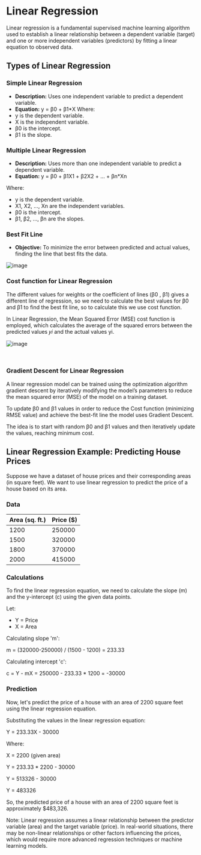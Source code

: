 # Linear Regression

Linear regression is a fundamental supervised machine learning algorithm used to establish a linear relationship between a dependent variable (target) and one or more independent variables (predictors) by fitting a linear equation to observed data.



## Types of Linear Regression

### Simple Linear Regression

- **Description:** Uses one independent variable to predict a dependent variable.
- **Equation:** y = β0 + β1*X
Where:
- y is the dependent variable.
- X is the independent variable.
- β0 is the intercept.
- β1 is the slope.

### Multiple Linear Regression

- **Description:** Uses more than one independent variable to predict a dependent variable.
- **Equation:**  y = β0 + β1X1 + β2X2 + ... + βn*Xn

Where:
- y is the dependent variable.
- X1, X2, ..., Xn are the independent variables.
- β0 is the intercept.
- β1, β2, ..., βn are the slopes.

### Best Fit Line

- **Objective:** To minimize the error between predicted and actual values, finding the line that best fits the data.

![image](https://media.geeksforgeeks.org/wp-content/uploads/20231129130431/11111111.png)

### Cost function for Linear Regression

The different values for weights or the coefficient of lines (β0 , β1) gives a different line of regression, so we need to calculate the best values for β0 and β1 to find the best fit line, so to calculate this we use cost function. 

In Linear Regression, the Mean Squared Error (MSE) cost function is employed, which calculates the average of the squared errors between the predicted values 𝑦𝑖 and the actual values yi.

![image](https://github.com/saiabhiramjaini/portfolio/assets/115941546/ab4d6122-c322-4f3b-88a8-b712f3a77aaa)

​
### Gradient Descent for Linear Regression

A linear regression model can be trained using the optimization algorithm gradient descent by iteratively modifying the model’s parameters to reduce the mean squared error (MSE) of the model on a training dataset. 

To update β0 and β1 values in order to reduce the Cost function (minimizing RMSE value) and achieve the best-fit line the model uses Gradient Descent. 

The idea is to start with random β0 and β1 values and then iteratively update the values, reaching minimum cost. 


##  Linear Regression Example: Predicting House Prices

Suppose we have a dataset of house prices and their corresponding areas (in square feet). We want to use linear regression to predict the price of a house based on its area.

### Data

| Area (sq. ft.) | Price ($) |
|----------------|-----------|
| 1200           | 250000    |
| 1500           | 320000    |
| 1800           | 370000    |
| 2000           | 415000    |

### Calculations

To find the linear regression equation, we need to calculate the slope (m) and the y-intercept (c) using the given data points.

Let:
- Y = Price
- X = Area

Calculating slope 'm':

m = (320000-250000) / (1500 - 1200) =  233.33

Calculating intercept 'c':

c = Y - mX = 250000 - 233.33 * 1200 =  -30000

### Prediction

Now, let's predict the price of a house with an area of 2200 square feet using the linear regression equation.

Substituting the values in the linear regression equation:

Y = 233.33X - 30000

Where:

X = 2200 (given area)

Y = 233.33 * 2200 - 30000

Y = 513326 - 30000

Y = 483326

So, the predicted price of a house with an area of 2200 square feet is approximately $483,326.

Note: Linear regression assumes a linear relationship between the predictor variable (area) and the target variable (price). In real-world situations, there may be non-linear relationships or other factors influencing the prices, which would require more advanced regression techniques or machine learning models.